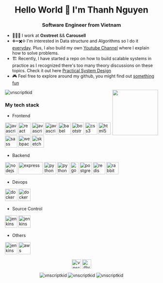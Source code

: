 <h1 align="center">Hello World 👋 I'm Thanh Nguyen</h1>
<h3 align="center">Software Engineer from Vietnam </h3>

- 👨🏻‍💻 I work at **Oxstreet** && **Carousell**
- ➕➖✖️➗ I'm interested in Data structure and Algorithms so I do it [everyday](https://github.com/vnscriptkid/Algorithms). Plus, I also build my own [Youtube Channel](https://www.youtube.com/channel/UCqjc2pnYJTBU_XOUsu7wz-w/featured) where I explain how to solve problems. 
- 🏗️ Recently, I have started a repo on how to build scalable systems in practice as I recognized there's too many theory discussions on these topics. Check it out here [Practical System Design](https://github.com/vnscriptkid/system-design-practice)
- 🎮 Feel free to explore around my github, you might find out [something fun](https://github.com/vnscriptkid?tab=repositories)


<p align="left">
  <img align="center" src="https://github-readme-stats.calvinchankf.vercel.app/api?username=vnscriptkid&show_icons=true" alt="vnscriptkid" />
  <img align='right' src='https://github.com/Rishit-dagli/Rishit-dagli/blob/master/images/octocat-anime.gif' width='150"'>
</p>

### My tech stack

- Frontend
<p align="left">
  <img src="https://www.vectorlogo.zone/logos/javascript/javascript-icon.svg" alt="javascript" width="40" height="40"/> 
  <img src="https://www.vectorlogo.zone/logos/reactjs/reactjs-icon.svg" alt="react" width="40" height="40"/> 
  <img src="https://www.vectorlogo.zone/logos/graphql/graphql-icon.svg" alt="javascript" width="40" height="40"/> 
  <img src="https://www.vectorlogo.zone/logos/facebook_relay/facebook_relay-icon.svg" alt="javascript" width="40" height="40"/> 
  <img src="https://www.vectorlogo.zone/logos/babeljs/babeljs-icon.svg" alt="babel" width="40" height="40"/> 
  <img src="https://www.vectorlogo.zone/logos/getbootstrap/getbootstrap-icon.svg" alt="bootstrap" width="40" height="40"/> 
  <img src="https://www.vectorlogo.zone/logos/netlifyapp_watercss/netlifyapp_watercss-icon.svg" alt="css3" width="40" height="40"/>
  <img src="https://www.vectorlogo.zone/logos/w3_html5/w3_html5-icon.svg" alt="html5" width="40" height="40"/> 
  <img src="https://www.vectorlogo.zone/logos/sass-lang/sass-lang-icon.svg" alt="sass" width="40" height="40"/> 
  <img src="https://www.vectorlogo.zone/logos/js_webpack/js_webpack-icon.svg" alt="webpack" width="40" height="40"/>
  <img src="https://www.vectorlogo.zone/logos/sketchapp/sketchapp-icon.svg" alt="sketch" width="40" height="40"/> 
</p>

- Backend
<p align="left">
  <img src="https://www.vectorlogo.zone/logos/nodejs/nodejs-icon.svg" alt="nodejs" width="40" height="40"/> 
  <img src="https://www.vectorlogo.zone/logos/expressjs/expressjs-ar21.svg" alt="express" width="80" height="40"/> 
  <img src="https://www.vectorlogo.zone/logos/python/python-icon.svg" alt="python" width="40" height="40"/> 
  <img src="https://upload.wikimedia.org/wikipedia/commons/a/a7/Hack_%28programming_language%29_logo.svg" alt="python" width="40" height="40"/> 
  <img src="https://www.vectorlogo.zone/logos/golang/golang-vertical.svg" alt="go" width="26" height="40"/> 
  <img src="https://www.vectorlogo.zone/logos/postgresql/postgresql-icon.svg" alt="postgresql" width="40" height="40"/> 
  <img src="https://www.vectorlogo.zone/logos/redis/redis-icon.svg" alt="redis" width="40" height="40"/> 
  <img src="https://www.vectorlogo.zone/logos/rabbitmq/rabbitmq-icon.svg" alt="rabbitMQ" width="40" height="40"/> 
</p>

- Devops
<p align="left">
  <img src="https://www.vectorlogo.zone/logos/docker/docker-icon.svg" alt="docker" width="40" height="40"/>
  <img src="https://www.vectorlogo.zone/logos/kubernetes/kubernetes-icon.svg" alt="docker" width="40" height="40"/>
</p>

- Source Control
<p align="left">
  <img src="https://www.vectorlogo.zone/logos/mercurial-scm/mercurial-scm-icon.svg" alt="jenkins" width="40" height="40"/>
  <img src="https://www.vectorlogo.zone/logos/git-scm/git-scm-icon.svg" alt="jenkins" width="40" height="40"/>
</p>
  
- Others
<p align="left">
  <img src="https://www.vectorlogo.zone/logos/jenkins/jenkins-icon.svg" alt="jenkins" width="40" height="40"/>
  <img src="https://www.vectorlogo.zone/logos/amazon_aws/amazon_aws-icon.svg" alt="aws" width="40" height="40"/>
</p>

<p align="center">
<a href="https://www.linkedin.com/in/thanh-nguyen-800534160/" target="blank"><img align="center" src="https://cdn.jsdelivr.net/npm/simple-icons@3.0.1/icons/linkedin.svg" alt="vnscriptkid" height="30" width="30" /></a>
<a href="https://www.youtube.com/channel/UCqjc2pnYJTBU_XOUsu7wz-w/featured" target="blank"><img align="center" src="https://cdn.jsdelivr.net/npm/simple-icons@3.0.1/icons/youtube.svg" alt="@vnscriptkid" height="30" width="30" /></a>
</p>

<p align="center">
  <img src="https://komarev.com/ghpvc/?username=vnscriptkid" alt="vnscriptkid" />
  <img src="https://badges.pufler.dev/years/vnscriptkid" alt="vnscriptkid" />
  <img src="https://badges.pufler.dev/commits/monthly/vnscriptkid" alt="vnscriptkid" />
</p>
